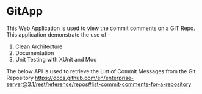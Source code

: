 # GitApp
This Web Application is used to view the commit comments on a GIT Repo. This application demonstrate the use of -
1. Clean Architecture
2. Documentation
3. Unit Testing with XUnit and Moq

The below API is used to retrieve the List of Commit Messages from the Git Repository
https://docs.github.com/en/enterprise-server@3.1/rest/reference/repos#list-commit-comments-for-a-repository
